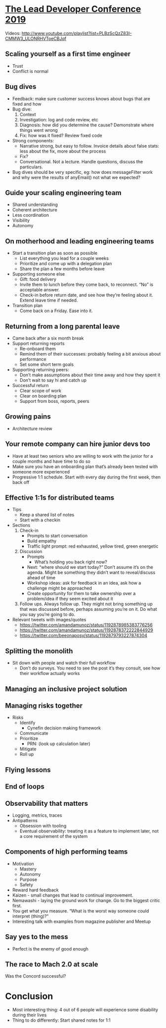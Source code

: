 # [The Lead Developer Conference 2019](https://austin2019.theleaddeveloper.com)

Videos: http://www.youtube.com/playlist?list=PLBzScQzZ83I-CMMW3_ULONRHVToeCBJqf

## Scaling yourself as a first time engineer
* Trust
* Conflict is normal

## Bug dives
* Feedback: make sure customer success knows about bugs that are fixed and how
* Bug dive:
	1. Context
	2. Investigation: log and code review, etc
	3. Diagnosis: how did you determine the cause? Demonstrate where things went wrong
	4. Fix: how was it fixed? Review fixed code
* Strong components:
	* Narrative strong, but easy to follow. Invoice details about false stats: less about the fix, more about the process
	* Fix?
	* Conversational. Not a lecture. Handle questions, discuss the particulars. 
* Bug dives should be very specific, eg: how does messageFilter work and why were the results of anyEmail() not what we expected?

## Guide your scaling engineering team
* Shared understanding
* Coherent architecture
* Less coordination
* Visibility
* Autonomy


## On motherhood and leading engineering teams
* Start a transition plan as soon as possible
	* List everything you lead for a couple weeks
	* Prioritize and come up with a delegation plan
	* Share the plan a few months before leave
* Supporting someone else
	* Gift: food delivery
	* Invite them to lunch before they come back, to reconnect. “No” is acceptable answer. 
	* Check-in before return date, and see how they’re feeling about it. Extend leave time if needed. 
* Transition plan
	* Come back on a Friday. Ease into it. 

## Returning from a long parental leave
* Came back after a six month break
* Support returning reports
	* Re-onboard them
	* Remind them of their successes: probably feeling a bit anxious about performance
	* Set some short term goals
* Supporting returning peers:
	* Don’t make assumptions about their time away and how they spent it
	* Don’t wait to say hi and catch up
* Successful return
	* Clear scope of work
	* Clear on boarding plan
	* Support from boss, reports, peers

## Growing pains
* Architecture review


## Your remote company can hire junior devs too
* Have at least two seniors who are willing to work with the junior for a couple months and have time to do so
* Make sure you have an onboarding plan that’s already been tested with someone more experienced
* Progressive 1:1 schedule. Start with every day during the first week, then back off


## Effective 1:1s for distributed teams
* Tips
	* Keep a shared list of notes
	* Start with a checkin
* Sections
	1. Check-in
		* Prompts to start conversation
		* Build empathy
		* Traffic light prompt: red exhausted, yellow tired, green energetic
	2. Discussion
		* Prompts
			* What’s holding you back right now?
		* Next: “where should we start today?” Don’t assume it’s on the agenda. Might be something they didn’t want to reveal/discuss ahead of time
		* Workshop ideas: ask for feedback in an idea, ask how a challenge might be approached
		* Create opportunity for them to take ownership over a problem/idea if they seem excited about it 
	3. Follow ups. Always follow up. They might not bring something up that was discussed before, perhaps assuming you’re on it. Do what you say you’re going to do. 
* Relevant tweets with images/quotes
	* https://twitter.com/amandamunoz/status/1192878985383776256
	* https://twitter.com/amandamunoz/status/1192878372222844929
	* https://twitter.com/beeonaposy/status/1192879793227874304

## Splitting the monolith
* Sit down with people and watch their full workflow
	* Don’t do surveys. You need to see the post it’s they consult, see how their workflow actually works

## Managing an inclusive project solution

## Managing risks together
* Risks
	* Identify
		* Cynefin decision making framework
	* Communicate
	* Prioritize
		* PRN: (look up calculation later)
	* Mitigate
	* Roll up

## Flying lessons

## End of loops

## Observability that matters
* Logging, metrics, traces
* Antipatterns
	* Obsession with tooling
	* Eventual observability: treating it as a feature to implement later, not a core requirement of the system

## Components of high performing teams
* Motivation
	* Mastery
	* Autonomy
	* Purpose
	* Safety
* Reward hard feedback
* Kaizen - small changes that lead to continual improvement.
* Nemawashi - laying the ground work for change. Go to the biggest critic first.
* You get what you measure. “What is the worst way someone could interpret (thing)?”
* Interesting talk with examples from magazine publisher and Meetup

## Say yes to the mess
* Perfect is the enemy of good enough

## The race to Mach 2.0 at scale 
Was the Concord successful?


# Conclusion
* Most interesting thing: 4 out of 6 people will experience some disability during their lives
* Thing to do differently: Start shared notes for 1:1
